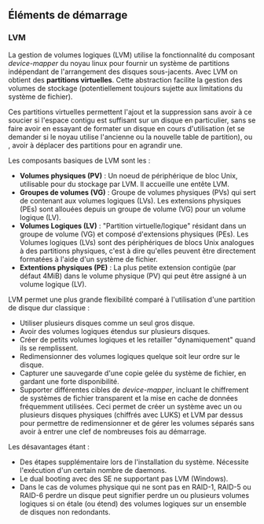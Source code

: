 ## Éléments de démarrage

### LVM

La gestion de volumes logiques (LVM) utilise la fonctionnalité du composant *device-mapper* du noyau
linux pour fournir un système de partitions indépendant de l'arrangement des disques sous-jacents.
Avec LVM on obtient des **partitions virtuelles**. Cette abstraction facilite la gestion des volumes
de stockage (potentiellement toujours sujette aux limitations du système de fichier).

Ces partitions virtuelles permettent l'ajout et la suppression sans avoir à ce soucier si l'espace
contigu est suffisant sur un disque en particulier, sans se faire avoir en essayant de formater un
disque en cours d'utilisation (et se demander si le noyau utilise l'ancienne ou la nouvelle table de
partition), ou , avoir à déplacer des partitions pour en agrandir une. 

Les composants basiques de LVM sont les :

* **Volumes physiques (PV)** : Un noeud de périphérique de bloc Unix, utilisable pour du stockage
  par LVM. Il accueille une entête LVM.
* **Groupes de volumes (VG)** : Groupe de volumes physiques (PVs) qui sert de contenant aux volumes
  logiques (LVs). Les extensions physiques (PEs) sont allouées depuis un groupe de volume (VG) pour
  un volume logique (LV).
* **Volumes Logiques (LV)** : "Partition virtuelle/logique" résidant dans un groupe de volume (VG)
  et composé d'extensions physiques (PEs). Les Volumes logiques (LVs) sont des périphériques de
  blocs Unix analogues à des partitions physiques, c'est à dire qu'elles peuvent être directement
  formatées à l'aide d'un système de fichier.
* **Extentions physiques (PE)** : La plus petite extension contigüe (par défaut 4MiB) dans le volume
  physique (PV) qui peut être assigné à un volume logique (LV).

LVM permet une plus grande flexibilité comparé à l'utilisation d'une partition de disque dur
classique :

* Utiliser plusieurs disques comme un seul gros disque.
* Avoir des volumes logiques étendus sur plusieurs disques.
* Créer de petits volumes logiques et les retailler "dynamiquement" quand ils se remplissent.
* Redimensionner des volumes logiques quelque soit leur ordre sur le disque.
* Capturer une sauvegarde d'une copie gelée du système de fichier, en gardant une forte
  disponibilité.
* Supporter différentes cibles de *device-mapper*, incluant le chiffrement de systèmes de fichier
  transparent et la mise en cache de données fréquemment utilisées. Ceci permet de créer un système
  avec un ou plusieurs disques physiques (chiffrés avec LUKS) et LVM par dessus pour permettre de
  redimensionner et de gérer les volumes séparés sans avoir à entrer une clef de nombreuses fois au
  démarrage.

Les désavantages étant :

* Des étapes supplémentaire lors de l'installation du système. Nécessite l'exécution d'un certain
  nombre de daemons.
* Le dual booting avec des SE ne supportant pas LVM (Windows).
* Dans le cas de volumes physique qui ne sont pas en RAID-1, RAID-5 ou RAID-6 perdre un disque peut
  signifier perdre un ou plusieurs volumes logiques si on étale (ou étend) des volumes logiques sur
  un ensemble de disques non redondants.
